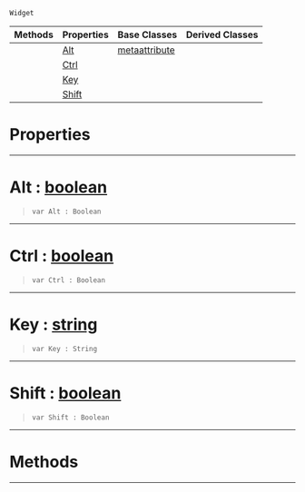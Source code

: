  `Widget`

|Methods|Properties|Base Classes|Derived Classes|
|---|---|---|---|
| |[ Alt](https://github.com/ArendDanielek/ZeroDocsTest/blob/master/code_reference/class_reference/metascriptshortcutattribute.markdown#alt-zero-engine-document)|[metaattribute](https://github.com/ArendDanielek/ZeroDocsTest/blob/master/code_reference/class_reference/metaattribute.markdown)| |
| |[ Ctrl](https://github.com/ArendDanielek/ZeroDocsTest/blob/master/code_reference/class_reference/metascriptshortcutattribute.markdown#ctrl-zero-engine-documen)| | |
| |[ Key](https://github.com/ArendDanielek/ZeroDocsTest/blob/master/code_reference/class_reference/metascriptshortcutattribute.markdown#key-zero-engine-document)| | |
| |[ Shift](https://github.com/ArendDanielek/ZeroDocsTest/blob/master/code_reference/class_reference/metascriptshortcutattribute.markdown#shift-zero-engine-docume)| | |


 #  Properties


---  
 #  Alt : [boolean](https://github.com/ArendDanielek/ZeroDocsTest/blob/master/code_reference/zilch_base_types/boolean.markdown)

> 
> ``` lang=cpp, name=Zilch
> var Alt : Boolean


---  
 #  Ctrl : [boolean](https://github.com/ArendDanielek/ZeroDocsTest/blob/master/code_reference/zilch_base_types/boolean.markdown)

> 
> ``` lang=cpp, name=Zilch
> var Ctrl : Boolean


---  
 #  Key : [string](https://github.com/ArendDanielek/ZeroDocsTest/blob/master/code_reference/zilch_base_types/string.markdown)

> 
> ``` lang=cpp, name=Zilch
> var Key : String


---  
 #  Shift : [boolean](https://github.com/ArendDanielek/ZeroDocsTest/blob/master/code_reference/zilch_base_types/boolean.markdown)

> 
> ``` lang=cpp, name=Zilch
> var Shift : Boolean


---  
 #  Methods


---  
 
  
  
  
  
  
  
  

 